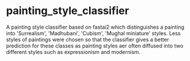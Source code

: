 # painting_style_classifier
A painting style classifier based on fastai2 which distinguishes a painting into 'Surrealism', 'Madhubani', 'Cubism', 'Mughal miniature' styles.
Less styles of paintings were chosen so that the classifier gives a better prediction for these classes as painting styles aer often diffused into two different styles such as expressionism and modernism.
